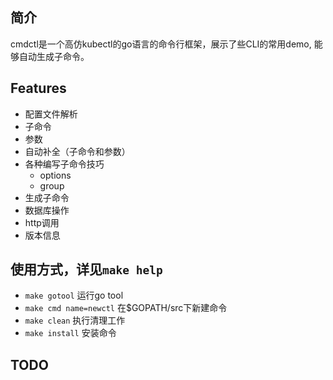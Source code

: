 ## 简介

cmdctl是一个高仿kubectl的go语言的命令行框架，展示了些CLI的常用demo, 能够自动生成子命令。

## Features

+ 配置文件解析
+ 子命令
+ 参数
+ 自动补全（子命令和参数）
+ 各种编写子命令技巧
    + options
    + group
+ 生成子命令
+ 数据库操作
+ http调用
+ 版本信息


## 使用方式，详见`make help`

+ `make gotool` 运行go tool
+ `make cmd name=newctl` 在$GOPATH/src下新建命令
+ `make clean` 执行清理工作
+ `make install` 安装命令

## TODO
